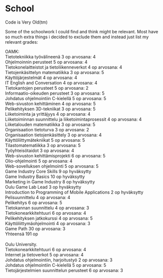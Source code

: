# School
Code is Very Old(tm)

Some of the schoolwork I could find and think might be relevant. Most have so much extra things i decided to exclude them and instead just list my relevant grades:

OAMK:<br>
Tietotekniikka työvälineenä
3 op	arvosana: 4<br>
Ohjelmoinnin perusteet
5 op	arvosana: 4<br>
Tietokonelaitteistot ja tietoliikenneverkot
4 op	arvosana: 4<br>
Tietojenkäsittelyn matematiikka
3 op	arvosana: 5<br>
Käyttöjärjestelmät
4 op	arvosana: 4<br>
IT English and Conversation
4 op	arvosana: 4<br>
Tietokantojen perusteet
5 op	arvosana: 2<br>
Informaatio-oikeuden perusteet
3 op	arvosana: 5<br>
Johdatus ohjelmointiin C-kielellä
5 op	arvosana: 5<br>
Web-sivuston kehittäminen
4 op	arvosana: 5<br>
Pelikehityksen 3D-tekniikat
3 op	arvosana: 5<br>
Liiketoiminta ja yrittäjyys
4 op	arvosana: 4<br>
Liiketoiminnan suunnittelu ja liiketoimintaprosessit
4 op	arvosana: 4<br>
Liiketalouden matematiikka
3 op	arvosana: 5<br>
Organisaation tietoturva
3 op	arvosana: 2<br>
Organisaation tietojenkäsittely
3 op	arvosana: 4<br>
Käyttöliittymätekniikat
5 op	arvosana: 5<br>
Tilastomatematiikka
3 op	arvosana: 5<br>
Työyhteisötaidot
3 op	arvosana: 4<br>
Web-sivuston kehittämisprojekti
6 op	arvosana: 5<br>
Olio-ohjelmointi
5 op	arvosana: 4<br>
Web-sovelluksen ohjelmointi
5 op	arvosana: 5<br>
Game Industry Core Skills
9 op	hyväksytty<br>
Game Industry Basics
10 op	hyväksytty<br>
Marketing in Game Industry
8 op	hyväksytty<br>
Oulu Game Lab Lead
3 op	hyväksytty<br>
Introduction to Programming of Mobile Applications
2 op	hyväksytty<br>
Pelisuunnittelu
4 op	arvosana: 4<br>
Pelikehitys
6 op	arvosana: 5<br>
Tietokannan suunnittelu
4 op	arvosana: 3<br>
Tietokonearkkitehtuuri
6 op	arvosana: 4<br>
Pelikehityksen jatkokurssi
4 op	arvosana: 5<br>
Käyttöliittymäohjelmointi
4 op	arvosana: 3<br>
Game Path
30 op	arvosana: 3<br>
Yhteensä 191 op<br>
<br>
Oulu University.<br>
Tietokonearkkitehtuuri
6 op	arvosana: 4<br>
Internet ja tietoverkot
5 op	arvosana: 4<br>
Johdatus ohjelmointiin, harjoitustyö
2 op	arvosana: 3<br>
Johdatus ohjelmointiin C-kielellä
5 op	arvosana: 5<br>
Tietojärjestelmien suunnittelun perusteet
6 op	arvosana: 3<br>
